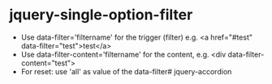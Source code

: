 # jquery-single-option-filter

* Use data-filter='filtername' for the trigger (filter) e.g. &lt;a href="#test" data-filter="test"&gt;test&lt;/a&gt;
* Use data-filter-content='filtername' for the content, e.g. &lt;div data-filter-content="test"&gt;
* For reset: use 'all' as value of the data-filter# jquery-accordion
